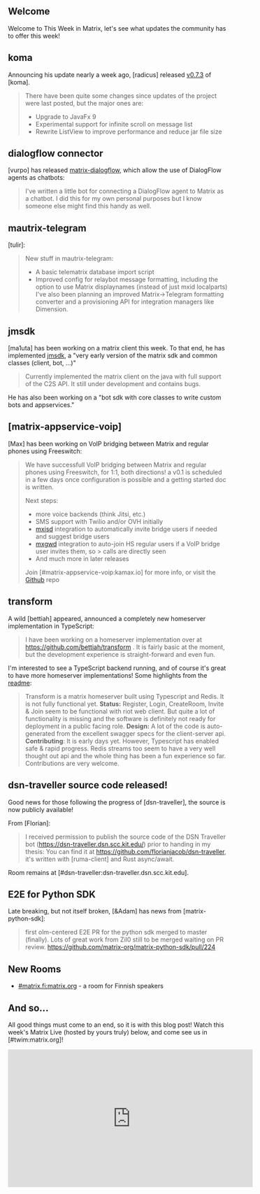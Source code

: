 ## Welcome

Welcome to This Week in Matrix, let's see what updates the community has to offer this week!

## koma

Announcing his update nearly a week ago, [radicus] released [v0.7.3](https://github.com/koma-im/koma/releases/tag/0.7.3) of [koma].

> There have been quite some changes since updates of the project were last posted, but the major ones are:
> * Upgrade to JavaFx 9
> * Experimental support for infinite scroll on message list
> * Rewrite ListView to improve performance and reduce jar file size

## dialogflow connector

[vurpo] has released [matrix-dialogflow](https://gitlab.com/vurpo/matrix-dialogflow), which allow the use of DialogFlow agents as chatbots:

> I've written a little bot for connecting a DialogFlow agent to Matrix as a chatbot. I did this for my own personal purposes but I know someone else might find this handy as well.

## mautrix-telegram

[tulir]:

> New stuff in mautrix-telegram:
> * A basic telematrix database import script
> * Improved config for relaybot message formatting, including the option to use Matrix displaynames (instead of just mxid localparts)
> I've also been planning an improved Matrix->Telegram formatting converter and a provisioning API for integration managers like Dimension.

## jmsdk

[ma1uta] has been working on a matrix client this week. To that end, he has implemented [jmsdk](https://github.com/ma1uta/jmsdk), a "very early version of the matrix sdk and common classes (client, bot, ...)"

>Currently implemented the matrix client on the java with full support of the C2S API.  It still under development and contains bugs.

He has also been working on a "bot sdk with core classes to write custom bots and appservices."

## [matrix-appservice-voip]

[Max] has been working on VoIP bridging between Matrix and regular phones using Freeswitch:

>We have successfull VoIP bridging between Matrix and regular phones using Freeswitch, for 1:1, both directions! a v0.1 is scheduled in a few days once configuration is possible and a getting started doc is written.
>
> Next steps:
> * more voice backends (think Jitsi, etc.)
> * SMS support with Twilio and/or OVH initially
> * [mxisd](https://github.com/kamax-io/mxisd) integration to automatically invite bridge users if needed and suggest bridge users
> * [mxgwd](https://github.com/kamax-io/mxhsd) integration to auto-join HS regular users if a VoIP bridge user invites them, so > calls are directly seen
> * And much more in later releases
>
> Join [#matrix-appservice-voip:kamax.io] for more info, or visit the [Github](https://github.com/kamax-io/matrix-appservice-voip) repo

## transform

A wild [bettiah] appeared, announced a completely new homeserver implementation in TypeScript:

> I have been working on a homeserver implementation over at <https://github.com/bettiah/transform> . It is fairly basic at the moment, but the development experience is straight-forward and even fun.

I'm interested to see a TypeScript backend running, and of course it's great to have more homeserver implementations! Some highlights from the [readme](https://github.com/bettiah/transform):

> Transform is a matrix homeserver built using Typescript and Redis. It is not fully functional yet.
> **Status:** Register, Login, CreateRoom, Invite & Join seem to be functional with riot web client. But quite a lot of functionality is missing and the software is definitely not ready for deployment in a public facing role.
> **Design:** A lot of the code is auto-generated from the excellent swagger specs for the client-server api.
> **Contributing**: It is early days yet. However, Typescript has enabled safe & rapid progress. Redis streams too seem to have a very well thought out api and the whole thing has been a fun experience so far. Contributions are very welcome.

## dsn-traveller source code released!

Good news for those following the progress of [dsn-traveller], the source is now publicly available!

From [Florian]:

> I received permission to publish the source code of the DSN Traveller bot (<https://dsn-traveller.dsn.scc.kit.edu/>) prior to handing in my thesis: You can find it at <https://github.com/florianjacob/dsn-traveller>, it's written with [ruma-client] and Rust async/await.

Room remains at [#dsn-traveller:dsn-traveller.dsn.scc.kit.edu].

## E2E for Python SDK

Late breaking, but not itself broken, [&Adam] has news from [matrix-python-sdk]:

> first olm-centered E2E PR for the python sdk merged to master (finally). Lots of great work from Zil0 still to be merged waiting on PR review. <https://github.com/matrix-org/matrix-python-sdk/pull/224>

## New Rooms

* [#matrix.fi:matrix.org](https://matrix.to/#/#matrix.fi:matrix.org) - a room for Finnish speakers

## And so...

All good things must come to an end, so it is with this blog post! Watch this week's Matrix Live (hosted by yours truly) below, and come see us in [#twim:matrix.org]!

<iframe width="560" height="315" src="https://www.youtube.com/embed/JWUcLJ8ueRk" frameborder="0" allow="autoplay; encrypted-media" allowfullscreen></iframe>